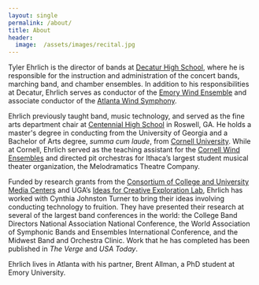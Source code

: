 ```yaml
---
layout: single
permalink: /about/
title: About
header:
  image:  /assets/images/recital.jpg
---
```


Tyler Ehrlich is the director of bands at [Decatur High School](http://decaturband.org), where he is responsible for the instruction and administration of the concert bands, marching band, and chamber ensembles. In addition to his responsibilities at Decatur, Ehrlich serves as conductor of the [Emory Wind Ensemble](http://emorywindensemble.org) and associate conductor of the [Atlanta Wind Symphony](http://atlantawindsymphony.org).

Ehrlich previously taught band, music technology, and served as the fine arts department chair at [Centennial High School](http://chsknightsband.com) in Roswell, GA. He holds a master's degree in conducting from the University of Georgia and a Bachelor of Arts degree, *summa cum laude*, from [Cornell University](cornell.edu). While at Cornell, Ehrlich served as the teaching assistant for the [Cornell Wind Ensembles](cuwinds.com) and directed pit orchestras for Ithaca’s largest student musical theater organization, the Melodramatics Theatre Company.

Funded by research grants from the [Consortium of College and University Media Centers](https://www.ccumc.org/) and UGA’s [Ideas for Creative Exploration Lab](https://art.uga.edu/academics/projects-and-partners/ice), Ehrlich has worked with Cynthia Johnston Turner to bring their ideas involving conducting technology to fruition. They have presented their research at several of the largest band conferences in the world: the College Band Directors National Association National Conference, the World Association of Symphonic Bands and Ensembles International Conference, and the Midwest Band and Orchestra Clinic. Work that he has completed has been published in <i>The Verge</i> and <i>USA Today</i>.

Ehrlich lives in Atlanta with his partner, Brent Allman, a PhD student at Emory University.

